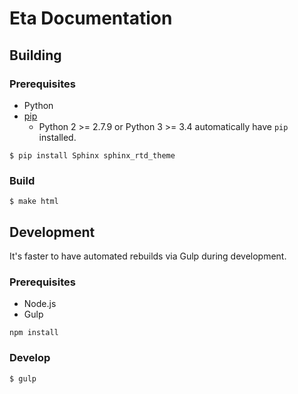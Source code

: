 # Eta Documentation

## Building

### Prerequisites

- Python
- [pip](https://pip.pypa.io/en/stable/installing/)
  - Python 2 >= 2.7.9 or Python 3 >= 3.4 automatically have `pip` installed.

```
$ pip install Sphinx sphinx_rtd_theme
```

### Build

```
$ make html
```

## Development

It's faster to have automated rebuilds via Gulp during development.

### Prerequisites

- Node.js
- Gulp

```
npm install
```

### Develop

```
$ gulp
```
